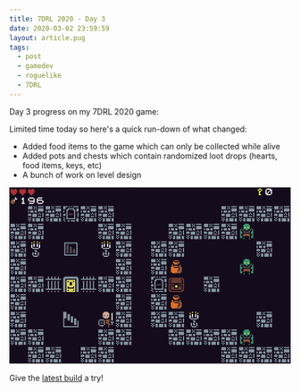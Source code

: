 ```yaml
---
title: 7DRL 2020 - Day 3
date: 2020-03-02 23:59:59
layout: article.pug
tags:
  - post
  - gamedev
  - roguelike
  - 7DRL
---
```


Day 3 progress on my 7DRL 2020 game:

Limited time today so here's a quick run-down of what changed:

- Added food items to the game which can only be collected while alive
- Added pots and chests which contain randomized loot drops (hearts, food items, keys, etc)
- A bunch of work on level design

![Pots and chests](/media/images/7drl2020/day3.png)

Give the [latest build](https://gosub.itch.io/catacombs) a try!
